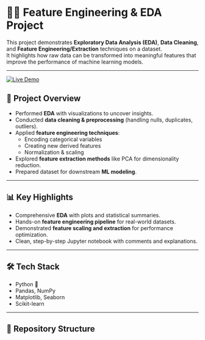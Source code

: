 # 🧑‍💻 Feature Engineering & EDA Project

This project demonstrates **Exploratory Data Analysis (EDA)**, **Data Cleaning**, and **Feature Engineering/Extraction** techniques on a dataset.  
It highlights how raw data can be transformed into meaningful features that improve the performance of machine learning models.

---
[![Live Demo](https://img.shields.io/badge/Live-Demo-green?style=for-the-badge)](https://heart-disease-prediction-999.streamlit.app)

## 📌 Project Overview
- Performed **EDA** with visualizations to uncover insights.  
- Conducted **data cleaning & preprocessing** (handling nulls, duplicates, outliers).  
- Applied **feature engineering techniques**:
  - Encoding categorical variables  
  - Creating new derived features  
  - Normalization & scaling  
- Explored **feature extraction methods** like PCA for dimensionality reduction.  
- Prepared dataset for downstream **ML modeling**.

---

## 📊 Key Highlights
- Comprehensive **EDA** with plots and statistical summaries.  
- Hands-on **feature engineering pipeline** for real-world datasets.  
- Demonstrated **feature scaling and extraction** for performance optimization.  
- Clean, step-by-step Jupyter notebook with comments and explanations.  

---

## 🛠️ Tech Stack
- Python 🐍  
- Pandas, NumPy  
- Matplotlib, Seaborn  
- Scikit-learn  

---

## 📂 Repository Structure

